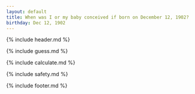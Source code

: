 ```yaml
---
layout: default
title: When was I or my baby conceived if born on December 12, 1902?
birthday: Dec 12, 1902
---
```


{% include header.md %}

{% include guess.md %}

{% include calculate.md %}

{% include safety.md %}

{% include footer.md %}



